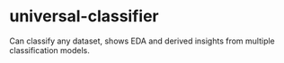 # universal-classifier
Can classify any dataset, shows EDA and derived insights from multiple classification models.

